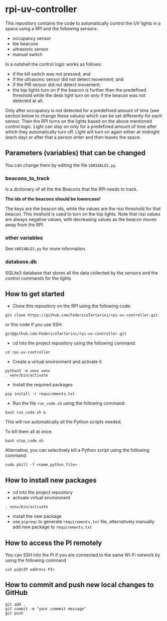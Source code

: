 # rpi-uv-controller

This repository contains the code to automatically control the UV lights in a space using a RPI and the following sensors:

* occupancy sensor
* ble beacons
* ultrasonic sensor
* manual switch

In a nutshell the control logic works as follows:

* if the kill switch was not pressed; and
* if the ultrasonic sensor did not detect movement; and
* if the PIR sensor did not detect movement;
* the top lights turn on if the beacon is further than the predefined threshold while the desk light turn on only if the beacon was not detected at all.

Only after occupancy is not detected for a predefined amount of time (see section below to change these values) which can be set differently for each sensor. Then the RPI turns on the lights based on the above mentioned control logic. Light can stay on only for a predefined amount of time after which they automatically turn off. Light will turn on again either at midnight (each day) or after that a person enter and then leaves the space. 

## Parameters (variables) that can be changed

You can change them by editing the file `VARIABLES.py`.

### beacons_to_track

Is a dictionary of all the the Beacons that the RPI needs to track.

**The ids of the beacons should be lowercase!**

The keys are the beacon ids, while the values are the rssi threshold for that beacon. This treshold is used to turn on the top lights. Note that rssi values are always negative values, with decreasing values as the beacon moves away from the RPI.

### other variables

See `VARIABLES.py` for more information.

### database.db

SQLite3 database that stores all the data collected by the sensors and the control commands for the lights

## How to get started

* Clone this repository on the RPI using the following code:
```
git clone https://github.com/FedericoTartarini/rpi-uv-controller.git
```

or this code if you use SSH.
```
git@github.com:FedericoTartarini/rpi-uv-controller.git
```

* cd into the project repository using the following command:
```
cd rpi-uv-controller
```

* Create a virtual environment and activate it
```
python3 -m venv venv
. venv/bin/activate
```

* Install the required packages
```
pip install -r requirements.txt
``` 

* Run the file `run_code.sh` using the following command:
```
bash run_code.sh &
```

This will run automatically all the Python scripts needed.

To kill them all at once.
```
bash stop_code.sh
```

Alternative, you can selectively kill a Python script using the following command:
```
sudo pkill -f <name_python_file>
```

## How to install new packages

* cd into the project repository
* activate virtual environment
```
. venv/bin/activate
```
* install the new package
* use `pipreqs` to generate `requirements.txt` file, alternatively manually add new package to `requirements.txt`

## How to access the PI remotely
You can SSH into the PI if you are connected to the same Wi-Fi network by using the following command
```
ssh pi@<IP address PI>
```

## How to commit and push new local changes to GitHub
```
git add .
git commit -m "your commmit message"
git push
```
